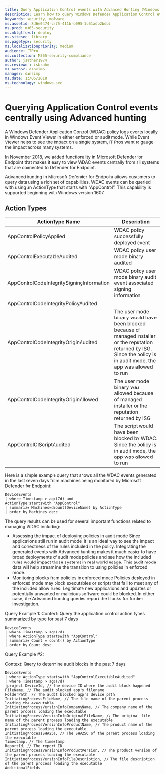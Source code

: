 ```yaml
---
title: Query Application Control events with Advanced Hunting (Windows)
description: Learn how to query Windows Defender Application Control events across your entire organization by using Advanced Hunting.
keywords: security, malware
ms.assetid: 8d6e0474-c475-411b-b095-1c61adb2bdbb
ms.prod: m365-security
ms.mktglfcycl: deploy
ms.sitesec: library
ms.pagetype: security
ms.localizationpriority: medium
audience: ITPro
ms.collection: M365-security-compliance
author: jsuther1974
ms.reviewer: isbrahm
ms.author: dansimp
manager: dansimp
ms.date: 12/06/2018
ms.technology: windows-sec
---
```


# Querying Application Control events centrally using Advanced hunting  

A Windows Defender Application Control (WDAC) policy logs events locally in Windows Event Viewer in either enforced or audit mode. 
While Event Viewer helps to see the impact on a single system, IT Pros want to gauge the impact across many systems. 

In November 2018, we added functionality in Microsoft Defender for Endpoint that makes it easy to view WDAC events centrally from all systems that are connected to Defender for Endpoint. 

Advanced hunting in Microsoft Defender for Endpoint allows customers to query data using a rich set of capabilities. WDAC events can be queried with using an ActionType that starts with “AppControl”. 
This capability is supported beginning with Windows version 1607.

## Action Types

| ActionType Name | Description |
| - | - |
| AppControlPolicyApplied | WDAC policy successfully deployed event |
| AppControlExecutableAudited | WDAC policy user mode binary audited |
| AppControlCodeIntegritySigningInformation | WDAC policy user mode binary audit event associated signing information |
| AppControlCodeIntegrityPolicyAudited |  |
| AppControlCodeIntegrityOriginAudited | The user mode binary would have been blocked because of managed installer or the reputation returned by ISG. Since the policy is in audit mode, the app was allowed to run |
| AppControlCodeIntegrityOriginAllowed | The user mode binary was allowed because of managed installer or the reputation returned by ISG |
| AppControlCIScriptAudited | The script would have been blocked by WDAC. Since the policy is in audit mode, the app was allowed to run |

Here is a simple example query that shows all the WDAC events generated in the last seven days from machines being monitored by Microsoft Defender for Endpoint:

```
DeviceEvents
| where Timestamp > ago(7d) and
ActionType startswith "AppControl"
| summarize Machines=dcount(DeviceName) by ActionType
| order by Machines desc
```

The query results can be used for several important functions related to managing WDAC including:

- Assessing the impact of deploying policies in audit mode 
  Since applications still run in audit mode, it is an ideal way to see the impact and correctness of the rules included in the policy. Integrating the generated events with Advanced hunting makes it much easier to have broad deployments of audit mode policies and see how the included rules would impact those systems in real world usage. This audit mode data will help streamline the transition to using policies in enforced mode.
- Monitoring blocks from policies in enforced mode
  Policies deployed in enforced mode may block executables or scripts that fail to meet any of the included allow rules. Legitimate new applications and updates or potentially unwanted or malicious software could be blocked. In either case, the Advanced hunting queries report the blocks for further investigation. 

Query Example 1:
Context: Query the application control action types summarized by type for past 7 days
```
DeviceEvents
| where Timestamp > ago(7d)
| where ActionType startswith "AppControl"
| summarize Count = count() by ActionType
| order by Count desc
```

Query Example #2:

Context: Query to determine audit blocks in the past 7 days
```
DeviceEvents 
| where ActionType startswith "AppControlExecutableAudited"
| where Timestamp > ago(7d)
|project DeviceId, // the device ID where the audit block happened
FileName, // The audit blocked app's filename
FolderPath, // The audit blocked app's device path
InitiatingProcessFileName, // The file name of the parent process loading the executable
InitiatingProcessVersionInfoCompanyName, // The company name of the parent process loading the executable
InitiatingProcessVersionInfoOriginalFileName, // The original file name of the parent process loading the executable
InitiatingProcessVersionInfoProductName, // The product name of the parent process loading the executable
InitiatingProcessSHA256, // The SHA256 of the parent process loading the executable
Timestamp, // The timestamp
ReportId, // The report ID
InitiatingProcessVersionInfoProductVersion, // The product version of the parent process loading the executable
InitiatingProcessVersionInfoFileDescription, // The file description of the parent process loading the executable
AdditionalFields
```